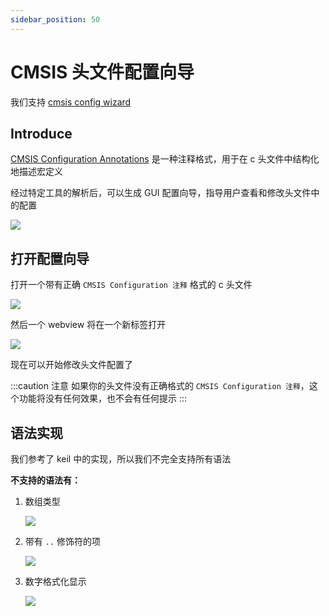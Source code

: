 ```yaml
---
sidebar_position: 50
---
```


# CMSIS 头文件配置向导

我们支持 [cmsis config wizard](https://open-cmsis-pack.github.io/Open-CMSIS-Pack-Spec/main/html/configWizard.html)

## Introduce

[CMSIS Configuration Annotations](https://open-cmsis-pack.github.io/Open-CMSIS-Pack-Spec/main/html/configWizard.html) 是一种注释格式，用于在 c 头文件中结构化地描述宏定义

经过特定工具的解析后，可以生成 GUI 配置向导，指导用户查看和修改头文件中的配置

![](/img/cmsis_wizard_keil.png)

## 打开配置向导

打开一个带有正确 `CMSIS Configuration 注释` 格式的 c 头文件

![](/img/cmsis_cfg_wizard_btn.png)

然后一个 webview 将在一个新标签打开

![](/img/cmsis_cfg_wizard_preview.png)

现在可以开始修改头文件配置了

:::caution 注意
如果你的头文件没有正确格式的 `CMSIS Configuration 注释`，这个功能将没有任何效果，也不会有任何提示
:::

## 语法实现

我们参考了 keil 中的实现，所以我们不完全支持所有语法

**不支持的语法有：**

1. 数组类型
   
   ![](/img/no_imp_cmsis_syntaxs/array.png)

2. 带有 `..` 修饰符的项

   ![](/img/no_imp_cmsis_syntaxs/modifier.png)

3. 数字格式化显示

   ![](/img/no_imp_cmsis_syntaxs/format.png)
